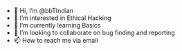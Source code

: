 - 👋 Hi, I’m @bbTIndian
- 👀 I’m interested in Ethical Hacking
- 🌱 I’m currently learning Basics
- 💞️ I’m looking to collaborate on bug finding and reporting
- 📫 How to reach me via email

<!---
bbTIndian/bbTIndian is a ✨ special ✨ repository because its `README.md` (this file) appears on your GitHub profile.
You can click the Preview link to take a look at your changes.
--->
